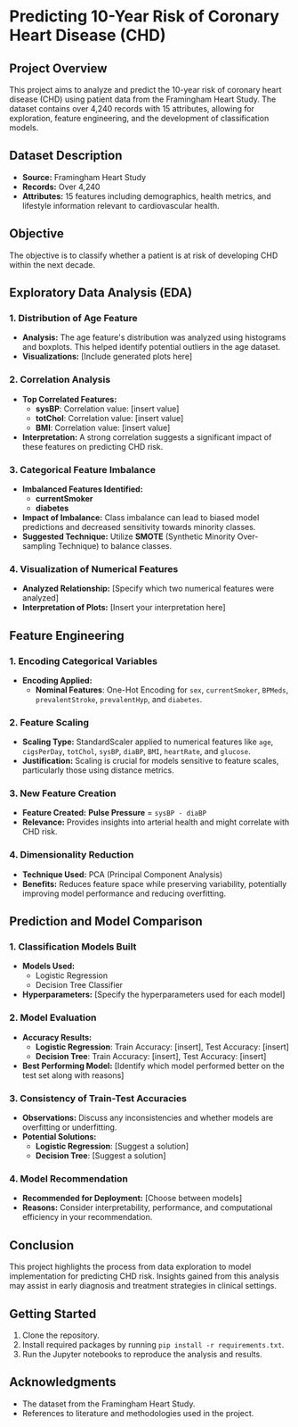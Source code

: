 # Predicting 10-Year Risk of Coronary Heart Disease (CHD)  

## Project Overview  
This project aims to analyze and predict the 10-year risk of coronary heart disease (CHD) using patient data from the Framingham Heart Study. The dataset contains over 4,240 records with 15 attributes, allowing for exploration, feature engineering, and the development of classification models.  

## Dataset Description  
- **Source:** Framingham Heart Study  
- **Records:** Over 4,240  
- **Attributes:** 15 features including demographics, health metrics, and lifestyle information relevant to cardiovascular health.  

## Objective  
The objective is to classify whether a patient is at risk of developing CHD within the next decade.  

## Exploratory Data Analysis (EDA)  

### 1. Distribution of Age Feature  
- **Analysis:** The age feature's distribution was analyzed using histograms and boxplots. This helped identify potential outliers in the age dataset.  
- **Visualizations:** [Include generated plots here]  

### 2. Correlation Analysis  
- **Top Correlated Features:**  
    - **sysBP**: Correlation value: [insert value]  
    - **totChol**: Correlation value: [insert value]  
    - **BMI**: Correlation value: [insert value]  
- **Interpretation:** A strong correlation suggests a significant impact of these features on predicting CHD risk.  

### 3. Categorical Feature Imbalance  
- **Imbalanced Features Identified:**   
    - **currentSmoker**  
    - **diabetes**  
- **Impact of Imbalance:** Class imbalance can lead to biased model predictions and decreased sensitivity towards minority classes.  
- **Suggested Technique:** Utilize **SMOTE** (Synthetic Minority Over-sampling Technique) to balance classes.  

### 4. Visualization of Numerical Features  
- **Analyzed Relationship:** [Specify which two numerical features were analyzed]  
- **Interpretation of Plots:** [Insert your interpretation here]  

## Feature Engineering  

### 1. Encoding Categorical Variables  
- **Encoding Applied:**  
    - **Nominal Features**: One-Hot Encoding for `sex`, `currentSmoker`, `BPMeds`, `prevalentStroke`, `prevalentHyp`, and `diabetes`.  
  
### 2. Feature Scaling  
- **Scaling Type:** StandardScaler applied to numerical features like `age`, `cigsPerDay`, `totChol`, `sysBP`, `diaBP`, `BMI`, `heartRate`, and `glucose`.  
- **Justification:** Scaling is crucial for models sensitive to feature scales, particularly those using distance metrics.  

### 3. New Feature Creation  
- **Feature Created:** **Pulse Pressure** = `sysBP - diaBP`  
- **Relevance:** Provides insights into arterial health and might correlate with CHD risk.  

### 4. Dimensionality Reduction  
- **Technique Used:** PCA (Principal Component Analysis)  
- **Benefits:** Reduces feature space while preserving variability, potentially improving model performance and reducing overfitting.  

## Prediction and Model Comparison  

### 1. Classification Models Built   
- **Models Used:**  
    - Logistic Regression  
    - Decision Tree Classifier  
- **Hyperparameters:** [Specify the hyperparameters used for each model]  

### 2. Model Evaluation  
- **Accuracy Results:**  
    - **Logistic Regression**: Train Accuracy: [insert], Test Accuracy: [insert]  
    - **Decision Tree**: Train Accuracy: [insert], Test Accuracy: [insert]  
- **Best Performing Model:** [Identify which model performed better on the test set along with reasons]  

### 3. Consistency of Train-Test Accuracies  
- **Observations:** Discuss any inconsistencies and whether models are overfitting or underfitting.   
- **Potential Solutions:**  
    - **Logistic Regression**: [Suggest a solution]  
    - **Decision Tree**: [Suggest a solution]  

### 4. Model Recommendation  
- **Recommended for Deployment:** [Choose between models]  
- **Reasons:** Consider interpretability, performance, and computational efficiency in your recommendation.  

## Conclusion  
This project highlights the process from data exploration to model implementation for predicting CHD risk. Insights gained from this analysis may assist in early diagnosis and treatment strategies in clinical settings.  

## Getting Started  
1. Clone the repository.  
2. Install required packages by running `pip install -r requirements.txt`.  
3. Run the Jupyter notebooks to reproduce the analysis and results.  

## Acknowledgments  
- The dataset from the Framingham Heart Study.  
- References to literature and methodologies used in the project.  
